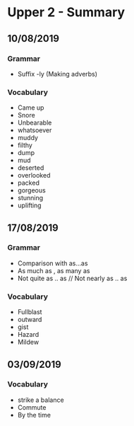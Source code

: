 # Upper 2 - Summary

## 10/08/2019

### Grammar
 - Suffix -ly (Making adverbs)

### Vocabulary
 * Came up 
 * Snore
 * Unbearable
 * whatsoever
 *  muddy 
* filthy
* dump
* mud
* deserted
* overlooked
* packed
* gorgeous
* stunning 
* uplifting

## 17/08/2019
### Grammar
* Comparison with as...as
*  As much as , as many as
* Not quite as .. as // Not nearly as .. as

### Vocabulary
 * Fullblast
* outward 
*  gist 
*  Hazard
*  Mildew

## 03/09/2019

### Vocabulary
 * strike a balance
* Commute 
*  By the time 

